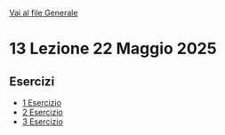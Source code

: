 [Vai al file Generale](../../readme.md)

# 13 Lezione 22 Maggio 2025

## Esercizi

- [1 Esercizio](Esercizi/1_Esercizio)
- [2 Esercizio](Esercizi/2_Esercizio)
- [3 Esercizio](Esercizi/3_Esercizio)